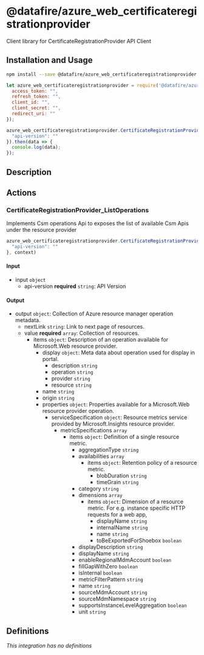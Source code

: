 # @datafire/azure_web_certificateregistrationprovider

Client library for CertificateRegistrationProvider API Client

## Installation and Usage
```bash
npm install --save @datafire/azure_web_certificateregistrationprovider
```
```js
let azure_web_certificateregistrationprovider = require('@datafire/azure_web_certificateregistrationprovider').create({
  access_token: "",
  refresh_token: "",
  client_id: "",
  client_secret: "",
  redirect_uri: ""
});

azure_web_certificateregistrationprovider.CertificateRegistrationProvider_ListOperations({
  "api-version": ""
}).then(data => {
  console.log(data);
});
```

## Description



## Actions

### CertificateRegistrationProvider_ListOperations
Implements Csm operations Api to exposes the list of available Csm Apis under the resource provider


```js
azure_web_certificateregistrationprovider.CertificateRegistrationProvider_ListOperations({
  "api-version": ""
}, context)
```

#### Input
* input `object`
  * api-version **required** `string`: API Version

#### Output
* output `object`: Collection of Azure resource manager operation metadata.
  * nextLink `string`: Link to next page of resources.
  * value **required** `array`: Collection of resources.
    * items `object`: Description of an operation available for Microsoft.Web resource provider.
      * display `object`: Meta data about operation used for display in portal.
        * description `string`
        * operation `string`
        * provider `string`
        * resource `string`
      * name `string`
      * origin `string`
      * properties `object`: Properties available for a Microsoft.Web resource provider operation.
        * serviceSpecification `object`: Resource metrics service provided by Microsoft.Insights resource provider.
          * metricSpecifications `array`
            * items `object`: Definition of a single resource metric.
              * aggregationType `string`
              * availabilities `array`
                * items `object`: Retention policy of a resource metric.
                  * blobDuration `string`
                  * timeGrain `string`
              * category `string`
              * dimensions `array`
                * items `object`: Dimension of a resource metric. For e.g. instance specific HTTP requests for a web app, 
                  * displayName `string`
                  * internalName `string`
                  * name `string`
                  * toBeExportedForShoebox `boolean`
              * displayDescription `string`
              * displayName `string`
              * enableRegionalMdmAccount `boolean`
              * fillGapWithZero `boolean`
              * isInternal `boolean`
              * metricFilterPattern `string`
              * name `string`
              * sourceMdmAccount `string`
              * sourceMdmNamespace `string`
              * supportsInstanceLevelAggregation `boolean`
              * unit `string`



## Definitions

*This integration has no definitions*
